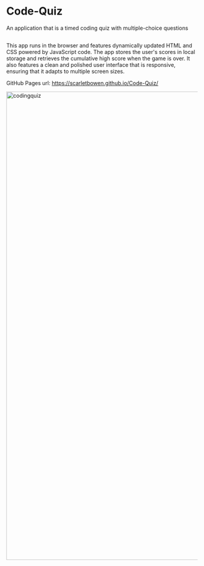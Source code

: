 # Code-Quiz
An application that is a timed coding quiz with multiple-choice questions

##
This app runs in the browser and features dynamically updated HTML and CSS powered by JavaScript code. The app stores the user's scores in local storage and retrieves the cumulative high score when the game is over. It also features a clean and polished user interface that is responsive, ensuring that it adapts to multiple screen sizes.

GitHub Pages url: https://scarletbowen.github.io/Code-Quiz/

<img width="1234" alt="codingquiz" src="https://user-images.githubusercontent.com/109751916/222936019-a14d5cf6-ae93-4f12-afc3-21fe2bf517b1.png">

